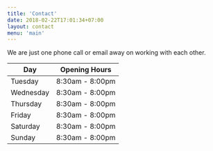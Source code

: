 ```yaml
---
title: 'Contact'
date: 2018-02-22T17:01:34+07:00
layout: contact
menu: 'main'
---
```


We are just one phone call or email away on working with each other.

| Day       | Opening Hours   |
| --------- | --------------- |
| Tuesday   | 8:30am - 8:00pm |
| Wednesday | 8:30am - 8:00pm |
| Thursday  | 8:30am - 8:00pm |
| Friday    | 8:30am - 8:00pm |
| Saturday  | 8:30am - 8:00pm |
| Sunday    | 8:30am - 8:00pm |
